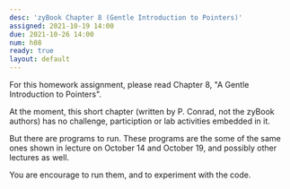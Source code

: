 ```yaml
---
desc: 'zyBook Chapter 8 (Gentle Introduction to Pointers)'
assigned: 2021-10-19 14:00
due: 2021-10-26 14:00
num: h08
ready: true
layout: default
---
```


For this homework assignment, please read Chapter 8, "A Gentle Introduction to Pointers".

At the moment, this short chapter (written by P. Conrad, not the zyBook authors) has no challenge, particiption or lab activities embedded in it.

But there are programs to run.  These programs are the some of the same ones shown in lecture on October 14 and October 19, and possibly other lectures as well.

You are encourage to run them, and to experiment with the code.
